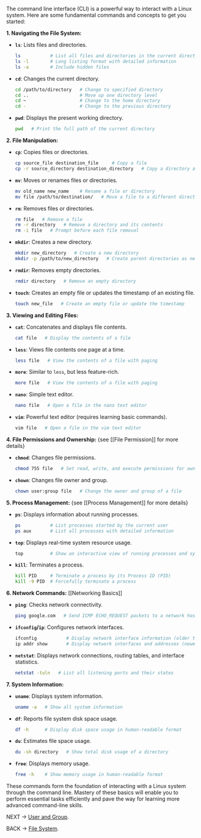
The command line interface (CLI) is a powerful way to interact with a Linux system. Here are some fundamental commands and concepts to get you started:

**1. Navigating the File System:**


- **`ls`**: Lists files and directories.

  ```bash
  ls           # List all files and directories in the current directory
  ls -l        # Long listing format with detailed information
  ls -a        # Include hidden files
  ```


- **`cd`**: Changes the current directory.
  ```bash
  cd /path/to/directory   # Change to specified directory
  cd ..                   # Move up one directory level
  cd ~                    # Change to the home directory
  cd -                    # Change to the previous directory
  ```


- **`pwd`**: Displays the present working directory.
  ```bash
  pwd   # Print the full path of the current directory
  ```


**2. File Manipulation:**


- **`cp`**: Copies files or directories.
  ```bash
  cp source_file destination_file     # Copy a file
  cp -r source_directory destination_directory   # Copy a directory and its contents
  ```


- **`mv`**: Moves or renames files or directories.
  ```bash
  mv old_name new_name    # Rename a file or directory
  mv file /path/to/destination/   # Move a file to a different directory
  ```


- **`rm`**: Removes files or directories.
  ```bash
  rm file   # Remove a file
  rm -r directory   # Remove a directory and its contents
  rm -i file   # Prompt before each file removal
  ```


- **`mkdir`**: Creates a new directory.
  ```bash
  mkdir new_directory   # Create a new directory
  mkdir -p /path/to/new_directory   # Create parent directories as needed
  ```


- **`rmdir`**: Removes empty directories.
  ```bash
  rmdir directory   # Remove an empty directory
  ```


- **`touch`**: Creates an empty file or updates the timestamp of an existing file.
  ```bash
  touch new_file   # Create an empty file or update the timestamp
  ```


**3. Viewing and Editing Files:**


- **`cat`**: Concatenates and displays file contents.
  ```bash
  cat file   # Display the contents of a file
  ```


- **`less`**: Views file contents one page at a time.
  ```bash
  less file   # View the contents of a file with paging
  ```


- **`more`**: Similar to `less`, but less feature-rich.
  ```bash
  more file   # View the contents of a file with paging
  ```


- **`nano`**: Simple text editor.
  ```bash
  nano file   # Open a file in the nano text editor
  ```


- **`vim`**: Powerful text editor (requires learning basic commands).
  ```bash
  vim file   # Open a file in the vim text editor
  ```


**4. File Permissions and Ownership:** {see [[File Permission]] for more details}


- **`chmod`**: Changes file permissions.
  ```bash
  chmod 755 file   # Set read, write, and execute permissions for owner, and read and execute for group and others
  ```


- **`chown`**: Changes file owner and group.
  ```bash
  chown user:group file   # Change the owner and group of a file
  ```


**5. Process Management:** {see [[Process Management]] for more details}


- **`ps`**: Displays information about running processes.
  ```bash
  ps           # List processes started by the current user
  ps aux       # List all processes with detailed information
  ```


- **`top`**: Displays real-time system resource usage.
  ```bash
  top          # Show an interactive view of running processes and system usage
  ```


- **`kill`**: Terminates a process.
  ```bash
  kill PID     # Terminate a process by its Process ID (PID)
  kill -9 PID  # Forcefully terminate a process
  ```


**6. Network Commands:** [[Networking Basics]]


- **`ping`**: Checks network connectivity.
  ```bash
  ping google.com   # Send ICMP ECHO_REQUEST packets to a network host
  ```


- **`ifconfig`/`ip`**: Configures network interfaces.
  ```bash
  ifconfig           # Display network interface information (older tool)
  ip addr show       # Display network interfaces and addresses (newer tool)
  ```


- **`netstat`**: Displays network connections, routing tables, and interface statistics.
  ```bash
  netstat -tuln   # List all listening ports and their states
  ```


**7. System Information:**


- **`uname`**: Displays system information.
  ```bash
  uname -a   # Show all system information
  ```


- **`df`**: Reports file system disk space usage.
  ```bash
  df -h      # Display disk space usage in human-readable format
  ```


- **`du`**: Estimates file space usage.
  ```bash
  du -sh directory   # Show total disk usage of a directory
  ```


- **`free`**: Displays memory usage.
  ```bash
  free -h    # Show memory usage in human-readable format
  ```


These commands form the foundation of interacting with a Linux system through the command line. Mastery of these basics will enable you to perform essential tasks efficiently and pave the way for learning more advanced command-line skills.



NEXT -> [User and Group](UserandGroup.md).


BACK -> [File System](FileSystem.md).
